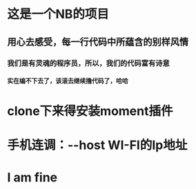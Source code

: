 # 这是一个NB的项目
## 用心去感受，每一行代码中所蕴含的别样风情
### 我们是有灵魂的程序员，所以，我们的代码富有诗意
#### 实在编不下去了，该滚去继续撸代码了，哈哈

# clone下来得安装moment插件
# 手机连调：--host WI-FI的Ip地址

# I am fine